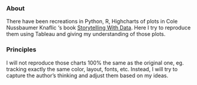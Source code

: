 ### About
There have been recreations in Python, R, Highcharts of plots in Cole Nussbaumer Knaflic ‘s book [Storytelling With Data](https://www.storytellingwithdata.com/book/downloads). Here I try to reproduce them using Tableau and giving my understanding of those plots.

### Principles
I will not reproduce those charts 100% the same as the original one, eg. tracking exactly the same color, layout, fonts, etc. Instead, I will try to capture the author’s thinking and adjust them based on my ideas.

